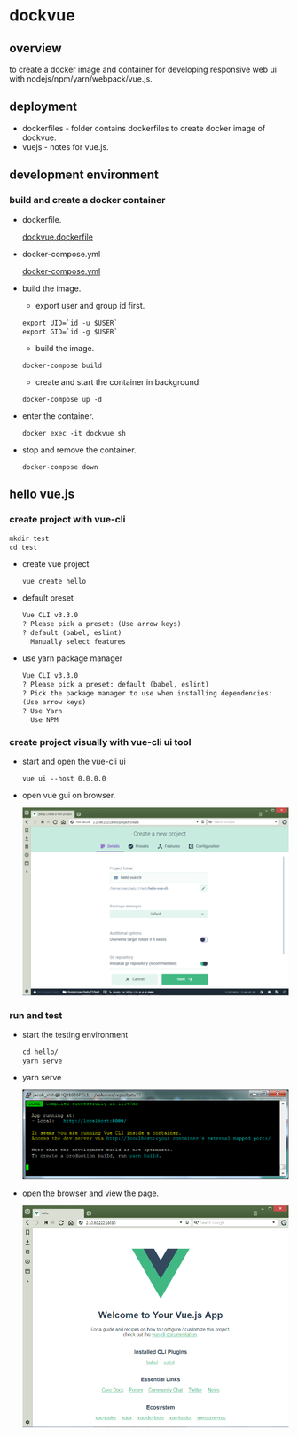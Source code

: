 # dockvue

## overview

to create a docker image and container for developing responsive web ui with nodejs/npm/yarn/webpack/vue.js.

## deployment

* dockerfiles - folder contains dockerfiles to create docker image of dockvue.
* vuejs - notes for vue.js.

## development environment

### build and create a docker container

* dockerfile.

    [dockvue.dockerfile](./dockerfiles/dockvue.dockerfile)

* docker-compose.yml

    [docker-compose.yml](./docker-compose.yml)

* build the image.

    - export user and group id first.

    ```
    export UID=`id -u $USER`
    export GID=`id -g $USER`
    ```

    - build the image.

    ```
    docker-compose build
    ```

    - create and start the container in background.
    
    ```
    docker-compose up -d
    ```

* enter the container.

    ```
    docker exec -it dockvue sh
    ```

* stop and remove the container.

    ```
    docker-compose down
    ```

## hello vue.js

### create project with vue-cli

```
mkdir test
cd test
```

- create vue project

    ```
    vue create hello
    ```

- default preset

    ```
    Vue CLI v3.3.0
    ? Please pick a preset: (Use arrow keys)
    ? default (babel, eslint)
      Manually select features
    ```

- use yarn package manager

    ```
    Vue CLI v3.3.0
    ? Please pick a preset: default (babel, eslint)
    ? Pick the package manager to use when installing dependencies: (Use arrow keys)
    ? Use Yarn
      Use NPM
    ```

### create project visually with vue-cli ui tool

- start and open the vue-cli ui

    ```
    vue ui --host 0.0.0.0
    ```

- open vue gui on browser.

    ![vue_ui_create_project.png](images/vue_ui_create_project.png)

### run and test

- start the testing environment

    ```
    cd hello/
    yarn serve
    ```

- yarn serve

    ![yarn_serve.png](images/yarn_serve.png)

- open the browser and view the page.

    ![hello_vue.png](images/hello_vue.png)

